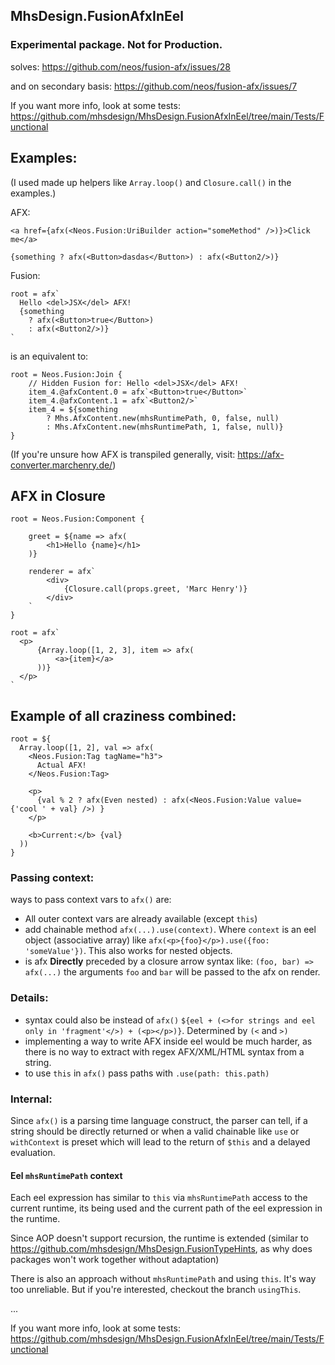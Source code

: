 ## MhsDesign.FusionAfxInEel
### Experimental package. Not for Production.

solves: https://github.com/neos/fusion-afx/issues/28

and on secondary basis: https://github.com/neos/fusion-afx/issues/7

If you want more info, look at some tests: https://github.com/mhsdesign/MhsDesign.FusionAfxInEel/tree/main/Tests/Functional

## Examples:

(I used made up helpers like `Array.loop()` and `Closure.call()` in the examples.)

AFX:
```
<a href={afx(<Neos.Fusion:UriBuilder action="someMethod" />)}>Click me</a>
```

```
{something ? afx(<Button>dasdas</Button>) : afx(<Button2/>)}
```
Fusion:
```
root = afx`
  Hello <del>JSX</del> AFX!
  {something
    ? afx(<Button>true</Button>)
    : afx(<Button2/>)}
`
```
is an equivalent to:
```
root = Neos.Fusion:Join {
    // Hidden Fusion for: Hello <del>JSX</del> AFX!
    item_4.@afxContent.0 = afx`<Button>true</Button>`
    item_4.@afxContent.1 = afx`<Button2/>`
    item_4 = ${something
        ? Mhs.AfxContent.new(mhsRuntimePath, 0, false, null)
        : Mhs.AfxContent.new(mhsRuntimePath, 1, false, null)}
}
```
(If you're unsure how AFX is transpiled generally, visit: https://afx-converter.marchenry.de/)


## AFX in Closure
```
root = Neos.Fusion:Component {

    greet = ${name => afx(
        <h1>Hello {name}</h1>
    )}

    renderer = afx`
        <div>
            {Closure.call(props.greet, 'Marc Henry')}
        </div>
    `
}
```

```
root = afx`
  <p>
      {Array.loop([1, 2, 3], item => afx(
          <a>{item}</a>
      ))}
  </p>
`
```

## Example of all craziness combined:
```
root = ${
  Array.loop([1, 2], val => afx(
    <Neos.Fusion:Tag tagName="h3">
      Actual AFX!
    </Neos.Fusion:Tag>
    
    <p>
      {val % 2 ? afx(Even nested) : afx(<Neos.Fusion:Value value={'cool ' + val} />) }
    </p>

    <b>Current:</b> {val}
  ))
}
```

### Passing context:
ways to pass context vars to `afx()` are:
- All outer context vars are already available (except `this`)
- add chainable method `afx(...).use(context)`. Where `context` is an eel object (associative  array) like `afx(<p>{foo}</p>).use({foo: 'someValue'})`.
This also works for nested objects.
- is afx **Directly** preceded by a closure arrow syntax like: `(foo, bar) => afx(...)` the arguments `foo` and `bar` will be passed to the afx on render.

### Details:
- syntax could also be instead of `afx()` `${eel + (<>for strings and eel only in 'fragment'</>) + (<p></p>)}`. Determined by `(<` and `>)`
- implementing a way to write AFX inside eel would be much harder, as there is no way to extract with regex AFX/XML/HTML syntax from a string.
- to use `this` in `afx()` pass paths with `.use(path: this.path)`

### Internal:
Since `afx()` is a parsing time language construct, the parser can tell, if a string should be directly returned or when a valid chainable like `use` or `withContext` is preset which will lead to the return of `$this` and a delayed evaluation.

#### Eel `mhsRuntimePath` context
Each eel expression has similar to `this` via `mhsRuntimePath` access to the current runtime, its being used and the current path of the eel expression in the runtime.

Since AOP doesn't support recursion, the runtime is extended (similar to https://github.com/mhsdesign/MhsDesign.FusionTypeHints, as why does packages won't work together without adaptation)

There is also an approach without `mhsRuntimePath` and using `this`.
It's way too unreliable. But if you're interested, checkout the branch `usingThis`.

...

If you want more info, look at some tests: https://github.com/mhsdesign/MhsDesign.FusionAfxInEel/tree/main/Tests/Functional
